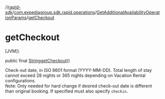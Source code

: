 //[rapid-sdk](../../../index.md)/[com.expediagroup.sdk.rapid.operations](../index.md)/[GetAdditionalAvailabilityOperationParams](index.md)/[getCheckout](get-checkout.md)

# getCheckout

[JVM]\

public final [String](https://docs.oracle.com/javase/8/docs/api/java/lang/String.html)[getCheckout](get-checkout.md)()

Check-out date, in ISO 8601 format (YYYY-MM-DD). Total length of stay cannot exceed 28 nights or 365 nights depending on Vacation Rental configurations.<br> Note: Only needed for hard change if desired check-out date is different than original booking. If specified must also specify `checkin`.<br>
